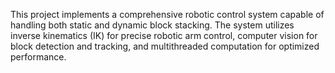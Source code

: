 This project implements a comprehensive robotic control system capable of handling both static and dynamic block stacking. The system utilizes inverse kinematics (IK) for precise robotic arm control, computer vision for block detection and tracking, and multithreaded computation for optimized performance.

